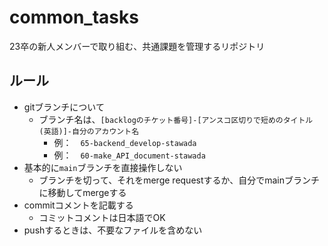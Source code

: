 # common_tasks
23卒の新人メンバーで取り組む、共通課題を管理するリポジトリ

## ルール
* gitブランチについて
    + ブランチ名は、`[backlogのチケット番号]-[アンスコ区切りで短めのタイトル(英語)]-自分のアカウント名`
        - 例：　`65-backend_develop-stawada`
        - 例：　`60-make_API_document-stawada`
* 基本的に`main`ブランチを直接操作しない
    + ブランチを切って、それをmerge requestするか、自分でmainブランチに移動してmergeする
* commitコメントを記載する
    + コミットコメントは日本語でOK
* pushするときは、不要なファイルを含めない